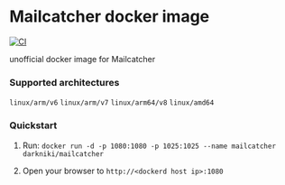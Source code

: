 # Mailcatcher docker image
[![CI](https://github.com/darkniki/docker-mailcatcher/actions/workflows/main.yml/badge.svg)](https://github.com/darkniki/docker-mailcatcher/actions/workflows/main.yml)

unofficial docker image for Mailcatcher

### Supported architectures
`linux/arm/v6` `linux/arm/v7` `linux/arm64/v8` `linux/amd64`

### Quickstart
1. Run: `docker run -d -p 1080:1080 -p 1025:1025 --name mailcatcher darkniki/mailcatcher`

2. Open your browser to `http://<dockerd host ip>:1080`
